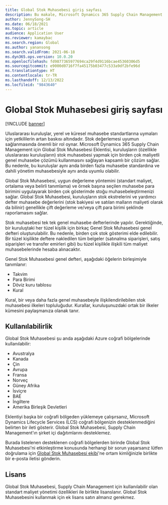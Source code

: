 ```yaml
---
title: Global Stok Muhasebesi giriş sayfası
description: Bu makale, Microsoft Dynamics 365 Supply Chain Management için Global Stok Muhasebesi Eklentisi'nin giriş sayfasıdır.
author: JennySong-SH
ms.date: 06/18/2021
ms.topic: article
audience: Application User
ms.reviewer: kamaybac
ms.search.region: Global
ms.author: yanansong
ms.search.validFrom: 2021-06-18
ms.dyn365.ops.version: 10.0.20
ms.openlocfilehash: fd9877365977694ca29f4d9116bcae45360306d5
ms.sourcegitcommit: e9000d0716f7fa45175b03477c533a9df2bfe96d
ms.translationtype: HT
ms.contentlocale: tr-TR
ms.lasthandoff: 12/13/2022
ms.locfileid: "9843640"
---
```

# <a name="global-inventory-accounting-home-page"></a>Global Stok Muhasebesi giriş sayfası

[!INCLUDE [banner](../includes/banner.md)]

Uluslararası kuruluşlar, yerel ve küresel muhasebe standartlarına uymaları için yetkililerin artan baskısı altındadır. Stok değerlemesi uyumun sağlanmasında önemli bir rol oynar. Microsoft Dynamics 365 Supply Chain Management için Global Stok Muhasebesi Eklentisi, kuruluşların (özellikle uluslararası kuruluşların) stok muhasebesi yapmak için birden çok maliyetli genel muhasebe çözümü kullanmasını sağlayan kapsamlı bir çözüm sağlar. Bu nedenle, bu kuruluşlar aynı anda birden fazla muhasebe standardına ve dahili yönetim muhasebesiyle aynı anda uyumlu olabilir.

Global Stok Muhasebesi, uygun değerleme yöntemini (standart maliyet, ortalama veya belirli tanımlama) ve örnek başına seçilen muhasebe para birimini uygulayarak birden çok gösterimde stoğu muhasebeleştirmenizi sağlar. Global Stok Muhasebesi, kuruluşların stok ekstrelerini ve yardımcı defter muhasebe değerlerini (stok bakiyesi ve satılan malların maliyeti olarak da bilinir) genellikle çift değerleme ve/veya çift para birimi şeklinde raporlamasını sağlar.

Stok muhasebesi tek tek genel muhasebe defterlerinde yapılır. Gerektiğinde, bir kuruluştaki her tüzel kişilik için birkaç Genel Stok Muhasebesi genel defteri oluşturulabilir. Bu nedenle, birden çok stok gösterimi elde edilebilir. Bir tüzel kişilikte deftere nakledilen tüm belgeler (satınalma siparişleri, satış siparişleri ve transfer emirleri gibi) bu tüzel kişilikle ilişkili tüm maliyet muhasebelerinde hesaba alınacaktır.

Genel Stok Muhasebesi genel defteri, aşağıdaki öğelerin birleşimiyle tanımlanır:

- Takvim
- Para Birimi
- Döviz kuru tablosu
- Kural

Kural, bir veya daha fazla genel muhasebeyle ilişkilendirilebilen stok muhasebesi ilkeleri topluluğudur. Kurallar, kuruluşunuzdaki ortak bir ilkeler kümesini paylaşmanıza olanak tanır.

## <a name="availability"></a>Kullanılabilirlik

Global Stok Muhasebesi şu anda aşağıdaki Azure coğrafi bölgelerinde kullanılabilir:

- Avustralya
- Kanada
- Çin
- Avrupa
- Fransa
- Norveç
- Güney Afrika
- İsviçre
- BAE
- İngiltere
- Amerika Birleşik Devletleri

Eklentiyi başka bir coğrafi bölgeden yüklemeye çalışırsanız, Microsoft Dynamics Lifecycle Services (LCS) coğrafi bölgenizin desteklenmediğini belirten bir ileti gösterir. Global Stok Muhasebesi, Supply Chain Management'ın şirket içi dağıtımlarını desteklemez.

Burada listelenen desteklenen coğrafi bölgelerden birinde Global Stok Muhasebesi'ni etkinleştirme konusunda herhangi bir sorun yaşarsanız lütfen doğrulama için [Global Stok Muhasebesi ekibi](mailto:GlobalInvAccount@microsoft.com)'ne ortam kimliğinizle birlikte bir e-posta iletisi gönderin.

## <a name="licensing"></a>Lisans

Global Stok Muhasebesi, Supply Chain Management için kullanılabilir olan standart maliyet yönetimi özellikleri ile birlikte lisanslanır. Global Stok Muhasebesini kullanmak için ek lisans satın almanız gerekmez.
